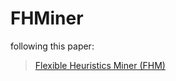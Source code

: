 # FHMiner
following this paper:<br />
>[Flexible Heuristics Miner (FHM)](http://ieeexplore.ieee.org/document/5949453/)

